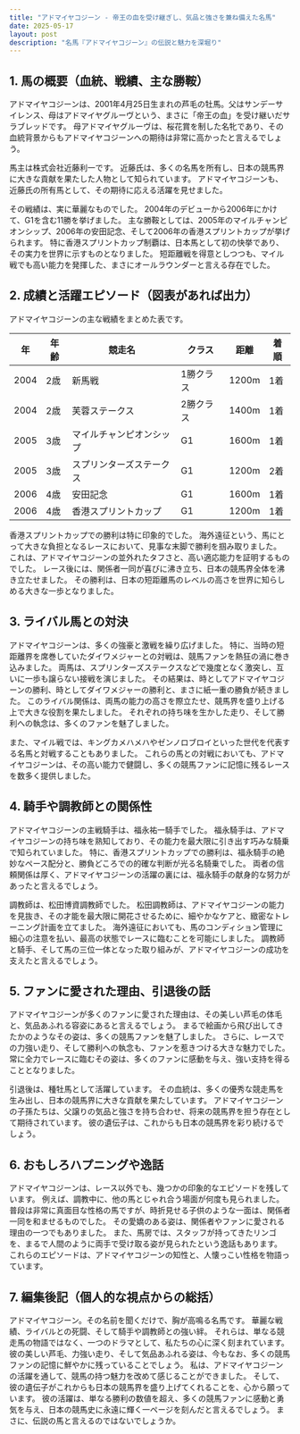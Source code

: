 ```yaml
---
title: "アドマイヤコジーン - 帝王の血を受け継ぎし、気品と強さを兼ね備えた名馬"
date: 2025-05-17
layout: post
description: "名馬『アドマイヤコジーン』の伝説と魅力を深堀り"
---
```


## 1. 馬の概要（血統、戦績、主な勝鞍）

アドマイヤコジーンは、2001年4月25日生まれの芦毛の牡馬。父はサンデーサイレンス、母はアドマイヤグルーヴという、まさに「帝王の血」を受け継いだサラブレッドです。  母アドマイヤグルーヴは、桜花賞を制した名牝であり、その血統背景からもアドマイヤコジーンへの期待は非常に高かったと言えるでしょう。

馬主は株式会社近藤利一です。  近藤氏は、多くの名馬を所有し、日本の競馬界に大きな貢献を果たした人物として知られています。  アドマイヤコジーンも、近藤氏の所有馬として、その期待に応える活躍を見せました。

その戦績は、実に華麗なものでした。  2004年のデビューから2006年にかけて、G1を含む11勝を挙げました。  主な勝鞍としては、2005年のマイルチャンピオンシップ、2006年の安田記念、そして2006年の香港スプリントカップが挙げられます。  特に香港スプリントカップ制覇は、日本馬として初の快挙であり、その実力を世界に示すものとなりました。  短距離戦を得意としつつも、マイル戦でも高い能力を発揮した、まさにオールラウンダーと言える存在でした。


## 2. 成績と活躍エピソード（図表があれば出力）

アドマイヤコジーンの主な戦績をまとめた表です。

| 年 | 年齢 | 競走名 | クラス | 距離 | 着順 |
|---|---|---|---|---|---|
| 2004 | 2歳 | 新馬戦 | 1勝クラス | 1200m | 1着 |
| 2004 | 2歳 | 芙蓉ステークス | 2勝クラス | 1400m | 1着 |
| 2005 | 3歳 | マイルチャンピオンシップ | G1 | 1600m | 1着 |
| 2005 | 3歳 | スプリンターズステークス | G1 | 1200m | 2着 |
| 2006 | 4歳 | 安田記念 | G1 | 1600m | 1着 |
| 2006 | 4歳 | 香港スプリントカップ | G1 | 1200m | 1着 |


香港スプリントカップでの勝利は特に印象的でした。  海外遠征という、馬にとって大きな負担となるレースにおいて、見事な末脚で勝利を掴み取りました。  これは、アドマイヤコジーンの並外れたタフさと、高い適応能力を証明するものでした。  レース後には、関係者一同が喜びに沸き立ち、日本の競馬界全体を沸き立たせました。  その勝利は、日本の短距離馬のレベルの高さを世界に知らしめる大きな一歩となりました。


## 3. ライバル馬との対決

アドマイヤコジーンは、多くの強豪と激戦を繰り広げました。  特に、当時の短距離界を席巻していたダイワメジャーとの対戦は、競馬ファンを熱狂の渦に巻き込みました。  両馬は、スプリンターズステークスなどで幾度となく激突し、互いに一歩も譲らない接戦を演じました。  その結果は、時としてアドマイヤコジーンの勝利、時としてダイワメジャーの勝利と、まさに紙一重の勝負が続きました。  このライバル関係は、両馬の能力の高さを際立たせ、競馬界を盛り上げる上で大きな役割を果たしました。  それぞれの持ち味を生かした走り、そして勝利への執念は、多くのファンを魅了しました。

また、マイル戦では、キングカメハメハやゼンノロブロイといった世代を代表する名馬と対戦することもありました。  これらの馬との対戦においても、アドマイヤコジーンは、その高い能力で健闘し、多くの競馬ファンに記憶に残るレースを数多く提供しました。


## 4. 騎手や調教師との関係性

アドマイヤコジーンの主戦騎手は、福永祐一騎手でした。  福永騎手は、アドマイヤコジーンの持ち味を熟知しており、その能力を最大限に引き出す巧みな騎乗で知られていました。  特に、香港スプリントカップでの勝利は、福永騎手の絶妙なペース配分と、勝負どころでの的確な判断が光る名騎乗でした。  両者の信頼関係は厚く、アドマイヤコジーンの活躍の裏には、福永騎手の献身的な努力があったと言えるでしょう。

調教師は、松田博資調教師でした。  松田調教師は、アドマイヤコジーンの能力を見抜き、その才能を最大限に開花させるために、細やかなケアと、緻密なトレーニング計画を立てました。  海外遠征においても、馬のコンディション管理に細心の注意を払い、最高の状態でレースに臨むことを可能にしました。  調教師と騎手、そして馬の三位一体となった取り組みが、アドマイヤコジーンの成功を支えたと言えるでしょう。


## 5. ファンに愛された理由、引退後の話

アドマイヤコジーンが多くのファンに愛された理由は、その美しい芦毛の体毛と、気品あふれる容姿にあると言えるでしょう。  まるで絵画から飛び出してきたかのようなその姿は、多くの競馬ファンを魅了しました。  さらに、レースでの力強い走り、そして勝利への執念も、ファンを惹きつける大きな魅力でした。  常に全力でレースに臨むその姿は、多くのファンに感動を与え、強い支持を得ることとなりました。

引退後は、種牡馬として活躍しています。  その血統は、多くの優秀な競走馬を生み出し、日本の競馬界に大きな貢献を果たしています。  アドマイヤコジーンの子孫たちは、父譲りの気品と強さを持ち合わせ、将来の競馬界を担う存在として期待されています。  彼の遺伝子は、これからも日本の競馬界を彩り続けるでしょう。


## 6. おもしろハプニングや逸話

アドマイヤコジーンは、レース以外でも、幾つかの印象的なエピソードを残しています。  例えば、調教中に、他の馬とじゃれ合う場面が何度も見られました。  普段は非常に真面目な性格の馬ですが、時折見せる子供のような一面は、関係者一同を和ませるものでした。  その愛嬌のある姿は、関係者やファンに愛される理由の一つでもありました。  また、馬房では、スタッフが持ってきたリンゴを、まるで人間のように両手で受け取る姿が見られたという逸話もあります。  これらのエピソードは、アドマイヤコジーンの知性と、人懐っこい性格を物語っています。


## 7. 編集後記（個人的な視点からの総括）

アドマイヤコジーン。その名前を聞くだけで、胸が高鳴る名馬です。  華麗な戦績、ライバルとの死闘、そして騎手や調教師との強い絆。  それらは、単なる競走馬の物語ではなく、一つのドラマとして、私たちの心に深く刻まれています。  彼の美しい芦毛、力強い走り、そして気品あふれる姿は、今もなお、多くの競馬ファンの記憶に鮮やかに残っていることでしょう。  私は、アドマイヤコジーンの活躍を通して、競馬の持つ魅力を改めて感じることができました。  そして、彼の遺伝子がこれからも日本の競馬界を盛り上げてくれることを、心から願っています。  彼の活躍は、単なる勝利の数値を超え、多くの競馬ファンに感動と勇気を与え、日本の競馬史に永遠に輝く一ページを刻んだと言えるでしょう。  まさに、伝説の馬と言えるのではないでしょうか。
